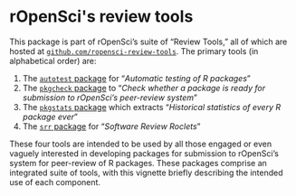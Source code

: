 # rOpenSci's review tools

This package is part of rOpenSci’s suite of “Review Tools,” all of which
are hosted at
[`github.com/ropensci-review-tools`](https://github.com/ropensci-review-tools).
The primary tools (in alphabetical order) are:

1.  The [`autotest`
    package](https://github.com/ropensci-review-tools/autotest) for
    “*Automatic testing of R packages*”
2.  The [`pkgcheck`
    package](https://github.com/ropensci-review-tools/pkgcheck) to
    “*Check whether a package is ready for submission to rOpenSci’s
    peer-review system*”
3.  The [`pkgstats`
    package](https://github.com/ropensci-review-tools/pkgstats) which
    extracts “*Historical statistics of every R package ever*”
4.  The [`srr` package](https://github.com/ropensci-review-tools/srr)
    for “*Software Review Roclets*”

These four tools are intended to be used by all those engaged or even
vaguely interested in developing packages for submission to rOpenSci’s
system for peer-review of R packages. These packages comprise an
integrated suite of tools, with this vignette briefly describing the
intended use of each component.
